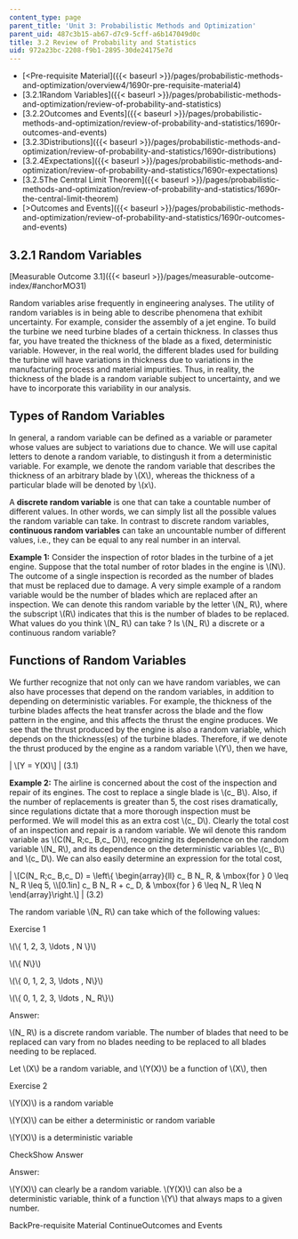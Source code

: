 ```yaml
---
content_type: page
parent_title: 'Unit 3: Probabilistic Methods and Optimization'
parent_uid: 487c3b15-ab67-d7c9-5cff-a6b147049d0c
title: 3.2 Review of Probability and Statistics
uid: 972a23bc-2208-f9b1-2895-30de24175e7d
---
```


*   [<Pre-requisite Material]({{< baseurl >}}/pages/probabilistic-methods-and-optimization/overview4/1690r-pre-requisite-material4)
*   [3.2.1Random Variables]({{< baseurl >}}/pages/probabilistic-methods-and-optimization/review-of-probability-and-statistics)
*   [3.2.2Outcomes and Events]({{< baseurl >}}/pages/probabilistic-methods-and-optimization/review-of-probability-and-statistics/1690r-outcomes-and-events)
*   [3.2.3Distributions]({{< baseurl >}}/pages/probabilistic-methods-and-optimization/review-of-probability-and-statistics/1690r-distributions)
*   [3.2.4Expectations]({{< baseurl >}}/pages/probabilistic-methods-and-optimization/review-of-probability-and-statistics/1690r-expectations)
*   [3.2.5The Central Limit Theorem]({{< baseurl >}}/pages/probabilistic-methods-and-optimization/review-of-probability-and-statistics/1690r-the-central-limit-theorem)
*   [\>Outcomes and Events]({{< baseurl >}}/pages/probabilistic-methods-and-optimization/review-of-probability-and-statistics/1690r-outcomes-and-events)

3.2.1 Random Variables
----------------------

[Measurable Outcome 3.1]({{< baseurl >}}/pages/measurable-outcome-index/#anchorMO31)

Random variables arise frequently in engineering analyses. The utility of random variables is in being able to describe phenomena that exhibit uncertainty. For example, consider the assembly of a jet engine. To build the turbine we need turbine blades of a certain thickness. In classes thus far, you have treated the thickness of the blade as a fixed, deterministic variable. However, in the real world, the different blades used for building the turbine will have variations in thickness due to variations in the manufacturing process and material impurities. Thus, in reality, the thickness of the blade is a random variable subject to uncertainty, and we have to incorporate this variability in our analysis.

Types of Random Variables
-------------------------

In general, a random variable can be defined as a variable or parameter whose values are subject to variations due to chance. We will use capital letters to denote a random variable, to distingush it from a deterministic variable. For example, we denote the random variable that describes the thickness of an arbitrary blade by \\(X\\), whereas the thickness of a particular blade will be denoted by \\(x\\).

A **discrete random variable** is one that can take a countable number of different values. In other words, we can simply list all the possible values the random variable can take. In contrast to discrete random variables, **continuous random variables** can take an uncountable number of different values, i.e., they can be equal to any real number in an interval.

**Example 1:** Consider the inspection of rotor blades in the turbine of a jet engine. Suppose that the total number of rotor blades in the engine is \\(N\\). The outcome of a single inspection is recorded as the number of blades that must be replaced due to damage. A very simple example of a random variable would be the number of blades which are replaced after an inspection. We can denote this random variable by the letter \\(N\_ R\\), where the subscript \\(R\\) indicates that this is the number of blades to be replaced. What values do you think \\(N\_ R\\) can take ? Is \\(N\_ R\\) a discrete or a continuous random variable?

Functions of Random Variables
-----------------------------

We further recognize that not only can we have random variables, we can also have processes that depend on the random variables, in addition to depending on deterministic variables. For example, the thickness of the turbine blades affects the heat transfer across the blade and the flow pattern in the engine, and this affects the thrust the engine produces. We see that the thrust produced by the engine is also a random variable, which depends on the thickness(es) of the turbine blades. Therefore, if we denote the thrust produced by the engine as a random variable \\(Y\\), then we have,

| \\\[Y = Y(X)\\\] | (3.1) 

**Example 2:** The airline is concerned about the cost of the inspection and repair of its engines. The cost to replace a single blade is \\(c\_ B\\). Also, if the number of replacements is greater than 5, the cost rises dramatically, since regulations dictate that a more thorough inspection must be performed. We will model this as an extra cost \\(c\_ D\\). Clearly the total cost of an inspection and repair is a random variable. We wil denote this random variable as \\(C(N\_ R;c\_ B,c\_ D)\\), recognizing its dependence on the random variable \\(N\_ R\\), and its dependence on the deterministic variables \\(c\_ B\\) and \\(c\_ D\\). We can also easily determine an expression for the total cost,

| \\\[C(N\_ R;c\_ B,c\_ D) = \\left\\{ \\begin{array}{ll} c\_ B N\_ R, & \\mbox{for } 0 \\leq N\_ R \\leq 5, \\\\\[0.1in\] c\_ B N\_ R + c\_ D, & \\mbox{for } 6 \\leq N\_ R \\leq N \\end{array}\\right.\\\] | (3.2) 

The random variable \\(N\_ R\\) can take which of the following values:

Exercise 1

 \\(\\{ 1, 2, 3, \\ldots , N \\}\\)

 \\(\\{ N\\}\\)

 \\(\\{ 0, 1, 2, 3, \\ldots , N\\}\\)

 \\(\\{ 0, 1, 2, 3, \\ldots , N\_ R\\}\\)

Answer:

\\(N\_ R\\) is a discrete random variable. The number of blades that need to be replaced can vary from no blades needing to be replaced to all blades needing to be replaced.

Let \\(X\\) be a random variable, and \\(Y(X)\\) be a function of \\(X\\), then

Exercise 2

 \\(Y(X)\\) is a random variable

 \\(Y(X)\\) can be either a deterministic or random variable

 \\(Y(X)\\) is a deterministic variable

CheckShow Answer

Answer:

\\(Y(X)\\) can clearly be a random variable. \\(Y(X)\\) can also be a deterministic variable, think of a function \\(Y\\) that always maps to a given number.

BackPre-requisite Material ContinueOutcomes and Events
